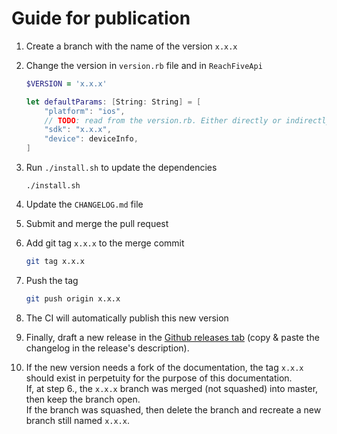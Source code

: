 # Guide for publication

1. Create a branch with the name of the version `x.x.x`

2. Change the version in `version.rb` file and in `ReachFiveApi`
    ```ruby
    $VERSION = 'x.x.x'
    ```
    ```swift
    let defaultParams: [String: String] = [
        "platform": "ios",
        // TODO: read from the version.rb. Either directly or indirectly from Reach5.h, Info.plist...
        "sdk": "x.x.x",
        "device": deviceInfo,
    ]
    ```

3. Run `./install.sh` to update the dependencies
    ```shell
    ./install.sh
    ```

4. Update the `CHANGELOG.md` file

5. Submit and merge the pull request

6. Add git tag `x.x.x` to the merge commit
    ```sh
    git tag x.x.x
    ```

7. Push the tag
    ```sh
    git push origin x.x.x
    ```

8. The CI will automatically publish this new version

9. Finally, draft a new release in the [Github releases tab](https://github.com/ReachFive/reachfive-ios/releases) (copy & paste the changelog in the release's description).

10. If the new version needs a fork of the documentation, the tag `x.x.x` should exist in perpetuity for the purpose of this documentation.<br>
    If, at step 6., the `x.x.x` branch was merged (not squashed) into master, then keep the branch open.<br>
    If the branch was squashed, then delete the branch and recreate a new branch still named `x.x.x`.

